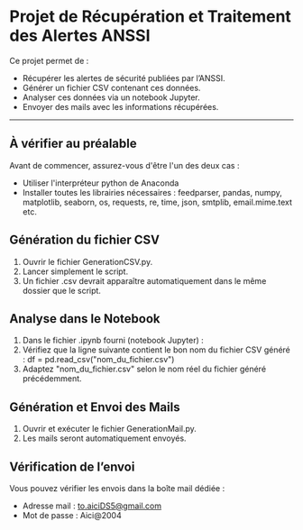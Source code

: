 # Projet de Récupération et Traitement des Alertes ANSSI

Ce projet permet de :
- Récupérer les alertes de sécurité publiées par l’ANSSI.
- Générer un fichier CSV contenant ces données.
- Analyser ces données via un notebook Jupyter.
- Envoyer des mails avec les informations récupérées.

---

## À vérifier au préalable

Avant de commencer, assurez-vous d'être l'un des deux cas :

- Utiliser l'interpréteur python de Anaconda
- Installer toutes les librairies nécessaires : feedparser, pandas, numpy, matplotlib, seaborn, os, requests, re, time, json, smtplib, email.mime.text etc.

## Génération du fichier CSV

1. Ouvrir le fichier GenerationCSV.py.
2. Lancer simplement le script.
3. Un fichier .csv devrait apparaître automatiquement dans le même dossier que le script.

## Analyse dans le Notebook
1. Dans le fichier .ipynb fourni (notebook Jupyter) :
2. Vérifiez que la ligne suivante contient le bon nom du fichier CSV généré : df = pd.read_csv("nom_du_fichier.csv")
3. Adaptez "nom_du_fichier.csv" selon le nom réel du fichier généré précédemment.

## Génération et Envoi des Mails
1. Ouvrir et exécuter le fichier GenerationMail.py.
2. Les mails seront automatiquement envoyés.

## Vérification de l’envoi
Vous pouvez vérifier les envois dans la boîte mail dédiée :
- Adresse mail : to.aiciDS5@gmail.com
- Mot de passe : Aici@2004

